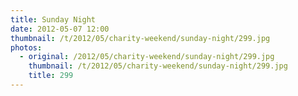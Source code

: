 ```yaml
---
title: Sunday Night
date: 2012-05-07 12:00
thumbnail: /t/2012/05/charity-weekend/sunday-night/299.jpg
photos:
  - original: /2012/05/charity-weekend/sunday-night/299.jpg
    thumbnail: /t/2012/05/charity-weekend/sunday-night/299.jpg
    title: 299
---
```

